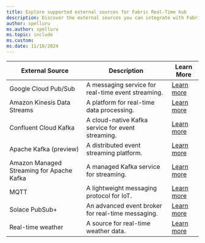 ```yaml
---
title: Explore supported external sources for Fabric Real-Time hub  
description: Discover the external sources you can integrate with Fabric Real-Time hub for seamless data streaming.
author: spelluru
ms.author: spelluru
ms.topic: include
ms.custom:
ms.date: 11/18/2024
---
```


| External Source | Description | Learn More |  
| ---------------- | ----------- | ---------- |  
| Google Cloud Pub/Sub | A messaging service for real-time event streaming. | [Learn more](../add-source-google-cloud-pub-sub.md) |  
| Amazon Kinesis Data Streams | A platform for real-time data processing. | [Learn more](../add-source-amazon-kinesis-data-streams.md) |  
| Confluent Cloud Kafka | A cloud-native Kafka service for event streaming. | [Learn more](../add-source-confluent-kafka.md) |  
| Apache Kafka (preview) | A distributed event streaming platform. | [Learn more](../add-source-apache-kafka.md) |  
| Amazon Managed Streaming for Apache Kafka | A managed Kafka service for streaming. | [Learn more](../add-source-amazon-managed-streaming-for-kafka.md) |  
| MQTT | A lightweight messaging protocol for IoT. | [Learn more](../add-source-mqtt.md) |  
| Solace PubSub+ | An advanced event broker for real-time messaging. | [Learn more](../add-source-solace-pub-sub.md) |  
| Real-time weather | A source for real-time weather data. | [Learn more](../add-source-real-time-weather.md) |
